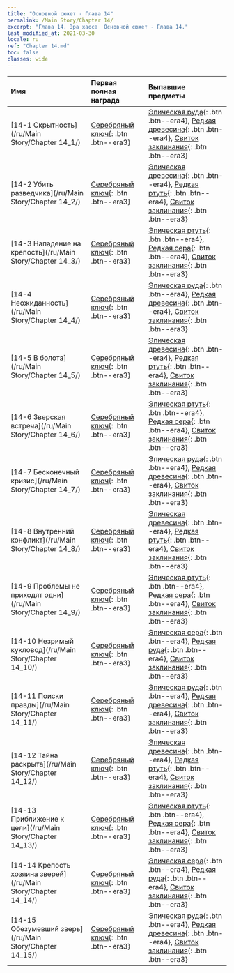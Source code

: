 ```yaml
---
title: "Основной сюжет - Глава 14"
permalink: /Main Story/Chapter 14/
excerpt: "Глава 14. Эра хаоса  Основной сюжет - Глава 14."
last_modified_at: 2021-03-30
locale: ru
ref: "Chapter 14.md"
toc: false
classes: wide
---
```


  | Имя |  Первая полная награда | Выпавшие предметы |
  |:------------|:------------|:------------| 
  | [14-1 Скрытность](/ru/Main Story/Chapter 14_1/) | [Серебряный ключ](/ru/Items/con_693/){: .btn .btn--era3} | [Эпическая руда](/ru/Items/mat_47/){: .btn .btn--era4}, [Редкая древесина](/ru/Items/mat_41/){: .btn .btn--era4}, [Свиток заклинания](/ru/Items/con_694/){: .btn .btn--era3} |
  | [14-2 Убить разведчика](/ru/Main Story/Chapter 14_2/) | [Серебряный ключ](/ru/Items/con_693/){: .btn .btn--era3} | [Эпическая древесина](/ru/Items/mat_48/){: .btn .btn--era4}, [Редкая ртуть](/ru/Items/mat_42/){: .btn .btn--era4}, [Свиток заклинания](/ru/Items/con_694/){: .btn .btn--era3} |
  | [14-3 Нападение на крепость](/ru/Main Story/Chapter 14_3/) | [Серебряный ключ](/ru/Items/con_693/){: .btn .btn--era3} | [Эпическая ртуть](/ru/Items/mat_49/){: .btn .btn--era4}, [Редкая сера](/ru/Items/mat_43/){: .btn .btn--era4}, [Свиток заклинания](/ru/Items/con_694/){: .btn .btn--era3} |
  | [14-4 Неожиданность](/ru/Main Story/Chapter 14_4/) | [Серебряный ключ](/ru/Items/con_693/){: .btn .btn--era3} | [Эпическая руда](/ru/Items/mat_47/){: .btn .btn--era4}, [Редкая древесина](/ru/Items/mat_41/){: .btn .btn--era4}, [Свиток заклинания](/ru/Items/con_694/){: .btn .btn--era3} |
  | [14-5 В болота](/ru/Main Story/Chapter 14_5/) | [Серебряный ключ](/ru/Items/con_693/){: .btn .btn--era3} | [Эпическая древесина](/ru/Items/mat_48/){: .btn .btn--era4}, [Редкая ртуть](/ru/Items/mat_42/){: .btn .btn--era4}, [Свиток заклинания](/ru/Items/con_694/){: .btn .btn--era3} |
  | [14-6 Зверская встреча](/ru/Main Story/Chapter 14_6/) | [Серебряный ключ](/ru/Items/con_693/){: .btn .btn--era3} | [Эпическая ртуть](/ru/Items/mat_49/){: .btn .btn--era4}, [Редкая сера](/ru/Items/mat_43/){: .btn .btn--era4}, [Свиток заклинания](/ru/Items/con_694/){: .btn .btn--era3} |
  | [14-7 Бесконечный кризис](/ru/Main Story/Chapter 14_7/) | [Серебряный ключ](/ru/Items/con_693/){: .btn .btn--era3} | [Эпическая руда](/ru/Items/mat_47/){: .btn .btn--era4}, [Редкая древесина](/ru/Items/mat_41/){: .btn .btn--era4}, [Свиток заклинания](/ru/Items/con_694/){: .btn .btn--era3} |
  | [14-8 Внутренний конфликт](/ru/Main Story/Chapter 14_8/) | [Серебряный ключ](/ru/Items/con_693/){: .btn .btn--era3} | [Эпическая древесина](/ru/Items/mat_48/){: .btn .btn--era4}, [Редкая ртуть](/ru/Items/mat_42/){: .btn .btn--era4}, [Свиток заклинания](/ru/Items/con_694/){: .btn .btn--era3} |
  | [14-9 Проблемы не приходят одни](/ru/Main Story/Chapter 14_9/) | [Серебряный ключ](/ru/Items/con_693/){: .btn .btn--era3} | [Эпическая ртуть](/ru/Items/mat_49/){: .btn .btn--era4}, [Редкая сера](/ru/Items/mat_43/){: .btn .btn--era4}, [Свиток заклинания](/ru/Items/con_694/){: .btn .btn--era3} |
  | [14-10 Незримый кукловод](/ru/Main Story/Chapter 14_10/) | [Серебряный ключ](/ru/Items/con_693/){: .btn .btn--era3} | [Эпическая сера](/ru/Items/mat_50/){: .btn .btn--era4}, [Редкая руда](/ru/Items/mat_40/){: .btn .btn--era4}, [Свиток заклинания](/ru/Items/con_694/){: .btn .btn--era3} |
  | [14-11 Поиски правды](/ru/Main Story/Chapter 14_11/) | [Серебряный ключ](/ru/Items/con_693/){: .btn .btn--era3} | [Эпическая руда](/ru/Items/mat_47/){: .btn .btn--era4}, [Редкая древесина](/ru/Items/mat_41/){: .btn .btn--era4}, [Свиток заклинания](/ru/Items/con_694/){: .btn .btn--era3} |
  | [14-12 Тайна раскрыта](/ru/Main Story/Chapter 14_12/) | [Серебряный ключ](/ru/Items/con_693/){: .btn .btn--era3} | [Эпическая древесина](/ru/Items/mat_48/){: .btn .btn--era4}, [Редкая ртуть](/ru/Items/mat_42/){: .btn .btn--era4}, [Свиток заклинания](/ru/Items/con_694/){: .btn .btn--era3} |
  | [14-13 Приближение к цели](/ru/Main Story/Chapter 14_13/) | [Серебряный ключ](/ru/Items/con_693/){: .btn .btn--era3} | [Эпическая ртуть](/ru/Items/mat_49/){: .btn .btn--era4}, [Редкая сера](/ru/Items/mat_43/){: .btn .btn--era4}, [Свиток заклинания](/ru/Items/con_694/){: .btn .btn--era3} |
  | [14-14 Крепость хозяина зверей](/ru/Main Story/Chapter 14_14/) | [Серебряный ключ](/ru/Items/con_693/){: .btn .btn--era3} | [Эпическая сера](/ru/Items/mat_50/){: .btn .btn--era4}, [Редкая руда](/ru/Items/mat_40/){: .btn .btn--era4}, [Свиток заклинания](/ru/Items/con_694/){: .btn .btn--era3} |
  | [14-15 Обезумевший зверь](/ru/Main Story/Chapter 14_15/) | [Серебряный ключ](/ru/Items/con_693/){: .btn .btn--era3} | [Эпическая руда](/ru/Items/mat_47/){: .btn .btn--era4}, [Редкая древесина](/ru/Items/mat_41/){: .btn .btn--era4}, [Свиток заклинания](/ru/Items/con_694/){: .btn .btn--era3} |
